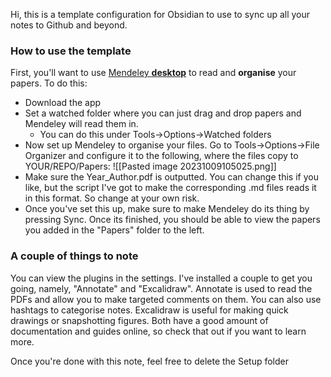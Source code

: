 Hi, this is a template configuration for Obsidian to use to sync up all your notes to Github and beyond. 

### How to use the template
First, you'll want to use [Mendeley **desktop**](https://www.mendeley.com/guides/desktop) to read and **organise** your papers. To do this:
- Download the app
- Set a watched folder where you can just drag and drop papers and Mendeley will read them in.
	- You can do this under Tools->Options->Watched folders
- Now set up Mendeley to organise your files. Go to Tools->Options->File Organizer and configure it to the following, where the files copy to YOUR/REPO/Papers:
  ![[Pasted image 20231009105025.png]]
- Make sure the Year_Author.pdf is outputted. You can change this if you like, but the script I've got to make the corresponding .md files reads it in this format. So change at your own risk.
- Once you've set this up, make sure to make Mendeley do its thing by pressing Sync. Once its finished, you should be able to view the papers you added in the "Papers" folder to the left.

### A couple of things to note
You can view the plugins in the settings. I've installed a couple to get you going, namely, "Annotate" and "Excalidraw". Annotate is used to read the PDFs and allow you to make targeted comments on them. You can also use hashtags to categorise notes. Excalidraw is useful for making quick drawings or snapshotting figures. Both have a good amount of documentation and guides online, so check that out if you want to learn more.

Once you're done with this note, feel free to delete the Setup folder